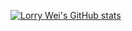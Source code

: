 [![Lorry Wei's GitHub stats](https://github-readme-stats.vercel.app/api?username=theOGcat)](https://github.com/anuraghazra/github-readme-stats)
